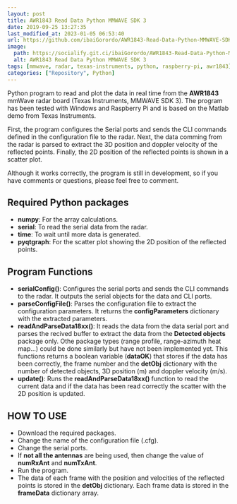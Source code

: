 ```yaml
---
layout: post
title: AWR1843 Read Data Python MMWAVE SDK 3 
date: 2019-09-25 13:27:35 
last_modified_at: 2023-01-05 06:53:40 
url: https://github.com/ibaiGorordo/AWR1843-Read-Data-Python-MMWAVE-SDK-3-
image:
  path: https://socialify.git.ci/ibaiGorordo/AWR1843-Read-Data-Python-MMWAVE-SDK-3-/image?&forks=1&issues=1&language=1&name=1&owner=1&stargazers=1&theme=Light
  alt: AWR1843 Read Data Python MMWAVE SDK 3 
tags: [mmwave, radar, texas-instruments, python, raspberry-pi, awr1843]
categories: ["Repository", Python]
---
```


Python program to read and plot the data in real time from the **AWR1843** mmWave radar board (Texas Instruments, MMWAVE SDK 3). The program has been tested with Windows and Raspberry Pi and is based on the Matlab demo from Texas Instruments.

First, the program configures the Serial ports and sends the CLI commands defined in the configuration file to the radar. Next, the data comming from the radar is parsed to extract the 3D position and doppler velocity of the reflected points. Finally, the 2D position of the reflected points is shown in a scatter plot.

Although it works correctly, the program is still in development, so if you have comments or questions, please feel free to comment.

## Required Python packages
* **numpy**: For the array calculations.
* **serial**: To read the serial data from the radar.
* **time**: To wait until more data is generated.
* **pyqtgraph**: For the scatter plot showing the 2D position of the reflected points.

## Program Functions
* **serialConfig()**: Configures the serial ports and sends the CLI commands to the radar. It outputs the serial objects for the data and CLI ports.
* **parseConfigFile()**: Parses the configuration file to extract the configuration parameters. It returns the **configParameters** dictionary with the extracted parameters.
* **readAndParseData18xx()**: It reads the data from the data serial port and parses the recived buffer to extract the data from the **Detected objects** package only. Othe package types (range profile, range-azimuth heat map...) could be done similarly but have not been implemented yet. This functions returns a boolean variable (**dataOK**) that stores if the data has been correctly, the frame number and the **detObj** dictionary with the number of detected objects, 3D position (m) and doppler velocity (m/s).
* **update()**: Runs the **readAndParseData18xx()** function to read the current data and if the data has been read correctly the scatter with the 2D position is updated.

## HOW TO USE
* Download the required packages.
* Change the name of the configuration file (.cfg).
* Change the serial ports.
* If **not all the antennas** are being used, then change the value of **numRxAnt** and **numTxAnt**.
* Run the program.
* The data of each frame with the position and velocities of the reflected points is stored in the **detObj** dictionary. Each frame data is stored in the **frameData** dictionary array.
